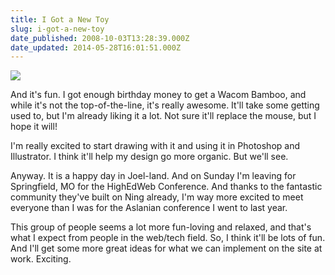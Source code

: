 ```yaml
---
title: I Got a New Toy
slug: i-got-a-new-toy
date_published: 2008-10-03T13:28:39.000Z
date_updated: 2014-05-28T16:01:51.000Z
---
```


[![](http://res.cloudinary.com/joelgoodman/image/upload/v1401314512/bamboo_11_ssiulb.jpg)](http://www.wacom.com/bambootablet/bamboo.cfm)

And it's fun. I got enough birthday money to get a Wacom Bamboo, and while it's not the top-of-the-line, it's really awesome. It'll take some getting used to, but I'm already liking it a lot. Not sure it'll replace the mouse, but I hope it will!

I'm really excited to start drawing with it and using it in Photoshop and Illustrator. I think it'll help my design go more organic. But we'll see.

Anyway. It is a happy day in Joel-land. And on Sunday I'm leaving for Springfield, MO for the HighEdWeb Conference. And thanks to the fantastic community they've built on Ning already, I'm way more excited to meet everyone than I was for the Aslanian conference I went to last year.

This group of people seems a lot more fun-loving and relaxed, and that's what I expect from people in the web/tech field. So, I think it'll be lots of fun. And I'll get some more great ideas for what we can implement on the site at work. Exciting.
